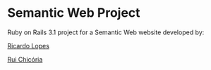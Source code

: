# Semantic Web Project


Ruby on Rails 3.1 project for a Semantic Web website developed by:

[Ricardo Lopes](http://ricardolopes.net)

[Rui Chicória](http://about.me/rchicoria)

